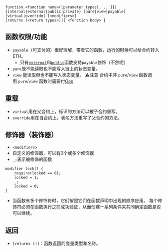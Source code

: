 ```solidity
function <function name>([parameter types[, ...]]) {internal|external|public|private} [pure|view|payable] [virtual|override] [<modifiers>]
[returns (<return types>)]{ <function body> }
```

## 函数权限/功能
- `payable`（可支付的）很好理解，带着它的函数，运行的时候可以给合约转入 ETH。
	- 只有[`external`](变量可见性.md#`external`)和[`public`](变量可见性.md#`public`)函数支持`payable`修饰（不然呢）
- `pure`既不能读取也不能写入链上的状态变量。
- `view` 能读取但也不能写入状态变量。
⚠️注意
合约中非 `pure`/`view` 函数调用 `pure`/`view` 函数时需要付[Gas](Gas.md)

## 重载
- `virtual`用在父合约上，标识的方法可以被子合约重写。
- `override`用在自合约上，表名方法重写了父合约的方法。

## 修饰器（装饰器）
- `<modifiers>`
- 自定义的修饰器，可以有0个或多个修饰器
- `_;`表示被修饰的函数
```sol
modifier lock() {
	require(locked == 0);
	locked = 1;
	_;
	locked = 0;
}
```
- 当函数有多个修饰符时，它们按照它们在函数声明中出现的顺序应用。 每个修饰符必须在函数执行之前成功验证，从而创建一系列条件来共同确定函数是否可以继续。
## 返回 
- `[returns ()]`：函数返回的变量类型和名称。
